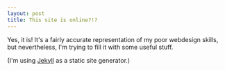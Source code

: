 ```yaml
---
layout: post
title: This site is online?!?
---
```

Yes, it is! It's a fairly accurate representation of my poor webdesign skills, but nevertheless, I'm trying to fill it with some useful stuff. 

(I'm using [Jekyll](http://jekyllrb.com) as a static site generator.)
